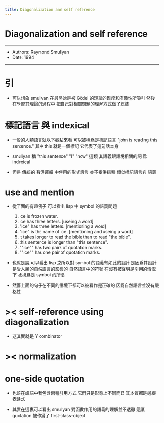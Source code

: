```yaml
---
title: Diagonalization and self reference
---
```


# Diagonalization and self reference

------
- Authors: Raymond Smullyan
- Date: 1994
------

# 引

- 可以想象 smullyan 在最開始是被 Gödel 的理論的難度和有趣性所吸引
  然後在學習其理論的過程中
  把自己對相關問題的理解方式做了總結

# 標記語言 與 indexical

- 一般的人類語言就以下觀點來看
  可以被稱爲是標記語言
  "john is reading this sentence."
  其中 this 就是一個標記 它代表了這句話本身

- smullyan 稱
  "this sentence" "I" "now" 這類
  其語義跟語境相關的詞
  爲 indexical

- 但是 傳統的 數理邏輯 中使用的形式語言
  並不提供這種 類似標記語言的 語義

# use and mention

- 從下面的有趣例子
  可以看出 lisp 中 symbol 的語義問題
  1. ice is frozen water.
  2. ice has three letters.
     [useing a word]
  3. "ice" has three letters.
     [mentioning a word]
  4. "ice" is the name of ice.
     [mentioning and useing a word]
  5. it takes longer to read the bible than to read "the bible".
  6. this sentence is longer than "this sentence".
  7. ""ice"" has two pairs of quotation marks.
  8. ""ice"" has one pair of quotation marks.

- 也就是說
  可以看出
  lisp 之所以對 symbol 的語義有如此的設計
  是因爲其設計是受人類的自然語言的影響的
  自然語言中的符號
  在沒有被聲明是引用的情況下
  被視爲是 symbol 的所指

- 然而上面的句子在不同的語境下都可以被看作是正確的
  因爲自然語言並沒有嚴格性

# >< self-reference using diagonalization

- 这其實就是 Y combinator

# >< normalization

# one-side quotation

- 也許在蟬語中我包含兩種引用方式
  它們只是形態上不同而已
  其本質都是邊綴表達式

- 其實在這裏可以看出
  smullyan 對函數作用的語義的理解並不透徹
  這裏 quotation 被作爲了 first-class-object

